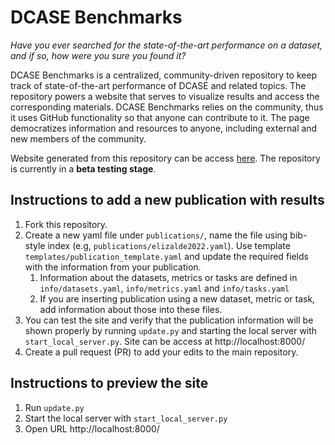 DCASE Benchmarks
================

*Have you ever searched for the state-of-the-art performance on a dataset, and if so, how were you sure you found it?*

DCASE Benchmarks is a centralized, community-driven repository to keep track of state-of-the-art performance of DCASE and related topics. The repository powers a website that serves to visualize results and access the corresponding materials. DCASE Benchmarks relies on the community, thus it uses GitHub functionality so that anyone can contribute to it. The page democratizes information and resources to anyone, including external and new members of the community.

Website generated from this repository can be access [here](https://dcase-repo.github.io/dcase_benchmarks/). The repository is currently in a **beta testing stage**.

Instructions to add a new publication with results
--------------------------------------------

1. Fork this repository.
2. Create a new yaml file under `publications/`, name the file using bib-style index (e.g, `publications/elizalde2022.yaml`). Use template `templates/publication_template.yaml` and update the required fields with the information from your publication. 
   1. Information about the datasets, metrics or tasks are defined in `info/datasets.yaml`, `info/metrics.yaml` and `info/tasks.yaml`
   2. If you are inserting publication using a new dataset, metric or task, add information about those into these files.
4. You can test the site and verify that the publication information will be shown properly by running `update.py` and starting the local server with `start_local_server.py`. Site can be access at http://localhost:8000/ 
5. Create a pull request (PR) to add your edits to the main repository.  

Instructions to preview the site
--------------------------------

1. Run `update.py` 
2. Start the local server with `start_local_server.py`
3. Open URL http://localhost:8000/ 

